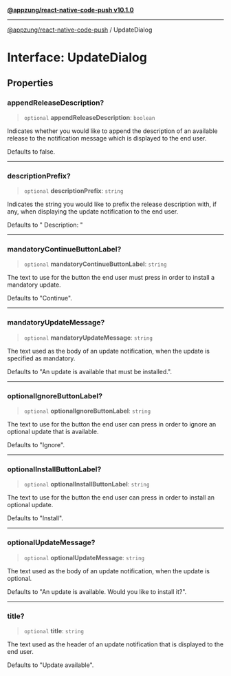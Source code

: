 [**@appzung/react-native-code-push v10.1.0**](../README.md)

---

[@appzung/react-native-code-push](../README.md) / UpdateDialog

# Interface: UpdateDialog

## Properties

### appendReleaseDescription?

> `optional` **appendReleaseDescription**: `boolean`

Indicates whether you would like to append the description of an available release to the
notification message which is displayed to the end user.

Defaults to false.

---

### descriptionPrefix?

> `optional` **descriptionPrefix**: `string`

Indicates the string you would like to prefix the release description with, if any, when
displaying the update notification to the end user.

Defaults to " Description: "

---

### mandatoryContinueButtonLabel?

> `optional` **mandatoryContinueButtonLabel**: `string`

The text to use for the button the end user must press in order to install a mandatory update.

Defaults to "Continue".

---

### mandatoryUpdateMessage?

> `optional` **mandatoryUpdateMessage**: `string`

The text used as the body of an update notification, when the update is specified as mandatory.

Defaults to "An update is available that must be installed.".

---

### optionalIgnoreButtonLabel?

> `optional` **optionalIgnoreButtonLabel**: `string`

The text to use for the button the end user can press in order to ignore an optional update that is available.

Defaults to "Ignore".

---

### optionalInstallButtonLabel?

> `optional` **optionalInstallButtonLabel**: `string`

The text to use for the button the end user can press in order to install an optional update.

Defaults to "Install".

---

### optionalUpdateMessage?

> `optional` **optionalUpdateMessage**: `string`

The text used as the body of an update notification, when the update is optional.

Defaults to "An update is available. Would you like to install it?".

---

### title?

> `optional` **title**: `string`

The text used as the header of an update notification that is displayed to the end user.

Defaults to "Update available".
